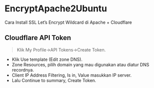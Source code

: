 # EncryptApache2Ubuntu
Cara Install SSL Let’s Encrypt Wildcard di Apache + Cloudflare

##  Cloudflare API Token
> Klik My Profile->API Tokens->Create Token.
- Klik Use template (Edit zone DNS).
- Zone Resources, pilih domain yang mau digunakan atau diatur DNS recordnya.
- Client IP Address Filtering, Is in, Value masukkan IP server.
- Lalu Continue to summary, Create Token.
